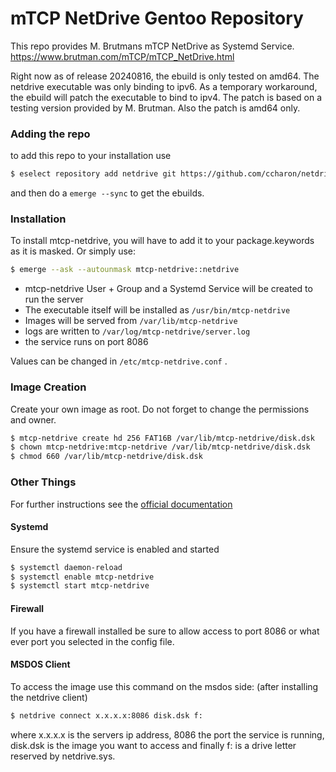 # mTCP NetDrive Gentoo Repository
This repo provides M. Brutmans mTCP NetDrive as Systemd Service.
https://www.brutman.com/mTCP/mTCP_NetDrive.html

Right now as of release 20240816, the ebuild is only tested on amd64. The netdrive executable was only binding to ipv6. As a temporary workaround, the ebuild will patch the executable to bind to ipv4. The patch is based on a testing version provided by M. Brutman. Also the patch is amd64 only.

### Adding the repo
to add this repo to your installation use
```bash
$ eselect repository add netdrive git https://github.com/ccharon/netdrive.git
```
and then do a `emerge --sync` to get the ebuilds.

### Installation

To install mtcp-netdrive, you will have to add it to your package.keywords as it is masked. Or simply use:
```bash
$ emerge --ask --autounmask mtcp-netdrive::netdrive
```
 
- mtcp-netdrive User + Group and a Systemd Service will be created to run the server
- The executable itself will be installed as ```/usr/bin/mtcp-netdrive```
- Images will be served from ```/var/lib/mtcp-netdrive```
- logs are written to ```/var/log/mtcp-netdrive/server.log```
- the service runs on port 8086

Values can be changed in ```/etc/mtcp-netdrive.conf``` .

### Image Creation

Create your own image as root. Do not forget to change the permissions and owner.
```bash
$ mtcp-netdrive create hd 256 FAT16B /var/lib/mtcp-netdrive/disk.dsk
$ chown mtcp-netdrive:mtcp-netdrive /var/lib/mtcp-netdrive/disk.dsk
$ chmod 660 /var/lib/mtcp-netdrive/disk.dsk
```

### Other Things

For further instructions see the [official documentation](http://www.brutman.com/mTCP/Netdrive_documentation)

#### Systemd 

Ensure the systemd service is enabled and started
```bash
$ systemctl daemon-reload
$ systemctl enable mtcp-netdrive
$ systemctl start mtcp-netdrive
```

#### Firewall

If you have a firewall installed be sure to allow access to port 8086 or what ever port you selected in the config file.

#### MSDOS Client

To access the image use this command on the msdos side: (after installing the netdrive client)
```bash
$ netdrive connect x.x.x.x:8086 disk.dsk f:
```
where x.x.x.x is the servers ip address, 8086 the port the service is running, disk.dsk is the image you want to access and finally f: is a drive letter reserved by netdrive.sys.
